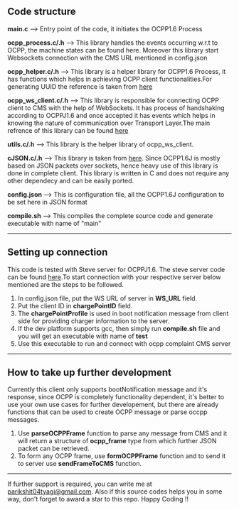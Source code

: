 ## Code structure

**main.c**  -->  Entry point of the code, it initiates the OCPP1.6 Process

**ocpp_process.c/.h**  -->    This library handles the events occurring w.r.t to OCPP, the machine states can be found
here. Moreover this library start Websockets connection with the CMS URL mentioned in config.json

**ocpp_helper.c/.h** -->     This library is a helper library for OCPP1.6 Process, it has functions which helps in achieving OCPP client functionalities.For generating UUID the reference is taken from [here](https://github.com/karelzak/util-linux/tree/master/libuuid)

**ocpp_ws_client.c/.h** -->  This library is responsible for connecting OCPP client to CMS with the help of WebSockets. It has 
process of handshaking according to OCPPJ1.6 and once accepted it has events which helps in knowing the nature of communication over Transport Layer.The main refrence of this library can be found [here](https://github.com/payden/libwsclient)

**utils.c/.h** -->           This library is the helper library of ocpp_ws_client.

**cJSON.c/.h** -->          This library is taken from [here](https://github.com/DaveGamble/cJSON). Since OCPP1.6J is mostly based on JSON packets over sockets, hence heavy use of this library is done in complete client. This library is written in C and does not require any other dependecy and can be easily ported.

**config.json** -->         This is configuration file, all the OCPP1.6J configuration to be set here in JSON format

**compile.sh** -->          This compiles the complete source code and generate executable with name of "main"

---

## Setting up connection

This code is tested with Steve server for OCPPJ1.6. The steve server code can be found [here](https://github.com/RWTH-i5-IDSG/steve).To start connection with your respective server below mentioned are the steps to be followed.

1. In config.json file, put the WS URL of server in **WS_URL** field.
2. Put the client ID in **chargePointID** field.
3. The **chargePointProfile** is used in boot notification message from client side for providing charger information to the server.
4. If the dev platform supports gcc, then simply run **compile.sh** file and you will get an executable with name of **test**
6. Use this executable to run and connect with ocpp complaint CMS server

---

## How to take up further development

Currently this client only supports bootNotification message and it's response, since OCPP is completely functionality dependent, it's better to use your own use cases for further developement, but there are already functions that can be used to create OCPP message or parse occpp messages.

1. Use **parseOCPPFrame** function to parse any message from CMS and it will return a structure of **ocpp_frame** type from which further JSON packet can be retrieved.
2. To form any OCPP frame, use **formOCPPFrame** function and to send it to server use **sendFrameToCMS** function.

---

If further support is required, you can write me at parikshit04tyagi@gmail.com. Also if this source codes helps you in some way, don't forget to award a star to this repo. Happy Coding !!

